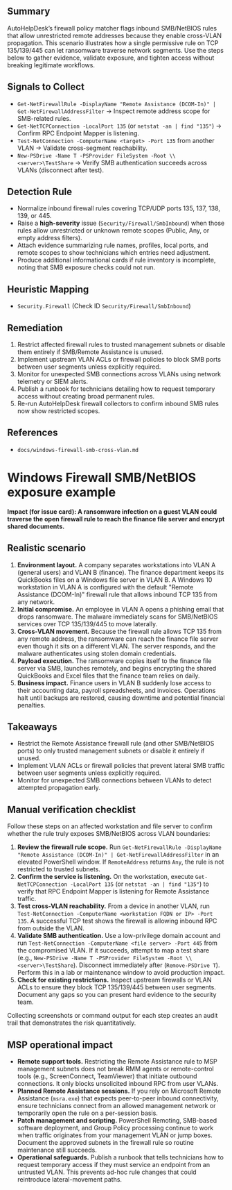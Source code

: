 ## Summary
AutoHelpDesk’s firewall policy matcher flags inbound SMB/NetBIOS rules that allow unrestricted remote addresses because they enable cross-VLAN propagation. This scenario illustrates how a single permissive rule on TCP 135/139/445 can let ransomware traverse network segments. Use the steps below to gather evidence, validate exposure, and tighten access without breaking legitimate workflows.

## Signals to Collect
- `Get-NetFirewallRule -DisplayName "Remote Assistance (DCOM-In)" | Get-NetFirewallAddressFilter` → Inspect remote address scope for SMB-related rules.
- `Get-NetTCPConnection -LocalPort 135` (or `netstat -an | find "135"`) → Confirm RPC Endpoint Mapper is listening.
- `Test-NetConnection -ComputerName <target> -Port 135` from another VLAN → Validate cross-segment reachability.
- `New-PSDrive -Name T -PSProvider FileSystem -Root \\<server>\TestShare` → Verify SMB authentication succeeds across VLANs (disconnect after test).

## Detection Rule
- Normalize inbound firewall rules covering TCP/UDP ports 135, 137, 138, 139, or 445.
- Raise a **high-severity** issue (`Security/Firewall/SmbInbound`) when those rules allow unrestricted or unknown remote scopes (Public, Any, or empty address filters).
- Attach evidence summarizing rule names, profiles, local ports, and remote scopes to show technicians which entries need adjustment.
- Produce additional informational cards if rule inventory is incomplete, noting that SMB exposure checks could not run.

## Heuristic Mapping
- `Security.Firewall` (Check ID `Security/Firewall/SmbInbound`)

## Remediation
1. Restrict affected firewall rules to trusted management subnets or disable them entirely if SMB/Remote Assistance is unused.
2. Implement upstream VLAN ACLs or firewall policies to block SMB ports between user segments unless explicitly required.
3. Monitor for unexpected SMB connections across VLANs using network telemetry or SIEM alerts.
4. Publish a runbook for technicians detailing how to request temporary access without creating broad permanent rules.
5. Re-run AutoHelpDesk firewall collectors to confirm inbound SMB rules now show restricted scopes.

## References
- `docs/windows-firewall-smb-cross-vlan.md`

# Windows Firewall SMB/NetBIOS exposure example

**Impact (for issue card): A ransomware infection on a guest VLAN could traverse the open firewall rule to reach the finance file server and encrypt shared documents.**

## Realistic scenario

1. **Environment layout.** A company separates workstations into VLAN A (general users) and VLAN B (finance). The finance department keeps its QuickBooks files on a Windows file server in VLAN B. A Windows 10 workstation in VLAN A is configured with the default "Remote Assistance (DCOM-In)" firewall rule that allows inbound TCP 135 from any network.
2. **Initial compromise.** An employee in VLAN A opens a phishing email that drops ransomware. The malware immediately scans for SMB/NetBIOS services over TCP 135/139/445 to move laterally.
3. **Cross-VLAN movement.** Because the firewall rule allows TCP 135 from any remote address, the ransomware can reach the finance file server even though it sits on a different VLAN. The server responds, and the malware authenticates using stolen domain credentials.
4. **Payload execution.** The ransomware copies itself to the finance file server via SMB, launches remotely, and begins encrypting the shared QuickBooks and Excel files that the finance team relies on daily.
5. **Business impact.** Finance users in VLAN B suddenly lose access to their accounting data, payroll spreadsheets, and invoices. Operations halt until backups are restored, causing downtime and potential financial penalties.

## Takeaways

- Restrict the Remote Assistance firewall rule (and other SMB/NetBIOS ports) to only trusted management subnets or disable it entirely if unused.
- Implement VLAN ACLs or firewall policies that prevent lateral SMB traffic between user segments unless explicitly required.
- Monitor for unexpected SMB connections between VLANs to detect attempted propagation early.

## Manual verification checklist

Follow these steps on an affected workstation and file server to confirm whether the rule truly exposes SMB/NetBIOS across VLAN boundaries:

1. **Review the firewall rule scope.** Run `Get-NetFirewallRule -DisplayName "Remote Assistance (DCOM-In)" | Get-NetFirewallAddressFilter` in an elevated PowerShell window. If `RemoteAddress` returns `Any`, the rule is not restricted to trusted subnets.
2. **Confirm the service is listening.** On the workstation, execute `Get-NetTCPConnection -LocalPort 135` (or `netstat -an | find "135"`) to verify that RPC Endpoint Mapper is listening for Remote Assistance traffic.
3. **Test cross-VLAN reachability.** From a device in another VLAN, run `Test-NetConnection -ComputerName <workstation FQDN or IP> -Port 135`. A successful TCP test shows the firewall is allowing inbound RPC from outside the VLAN.
4. **Validate SMB authentication.** Use a low-privilege domain account and run `Test-NetConnection -ComputerName <file server> -Port 445` from the compromised VLAN. If it succeeds, attempt to map a test share (e.g., `New-PSDrive -Name T -PSProvider FileSystem -Root \\<server>\TestShare`). Disconnect immediately after (`Remove-PSDrive T`). Perform this in a lab or maintenance window to avoid production impact.
5. **Check for existing restrictions.** Inspect upstream firewalls or VLAN ACLs to ensure they block TCP 135/139/445 between user segments. Document any gaps so you can present hard evidence to the security team.

Collecting screenshots or command output for each step creates an audit trail that demonstrates the risk quantitatively.

## MSP operational impact

- **Remote support tools.** Restricting the Remote Assistance rule to MSP management subnets does not break RMM agents or remote-control tools (e.g., ScreenConnect, TeamViewer) that initiate outbound connections. It only blocks unsolicited inbound RPC from user VLANs.
- **Planned Remote Assistance sessions.** If you rely on Microsoft Remote Assistance (`msra.exe`) that expects peer-to-peer inbound connectivity, ensure technicians connect from an allowed management network or temporarily open the rule on a per-session basis.
- **Patch management and scripting.** PowerShell Remoting, SMB-based software deployment, and Group Policy processing continue to work when traffic originates from your management VLAN or jump boxes. Document the approved subnets in the firewall rule so routine maintenance still succeeds.
- **Operational safeguards.** Publish a runbook that tells technicians how to request temporary access if they must service an endpoint from an untrusted VLAN. This prevents ad-hoc rule changes that could reintroduce lateral-movement paths.
